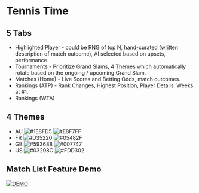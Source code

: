 # Tennis Time
## 5 Tabs
- Highlighted Player - could be RNG of top N, hand-curated (written description of match outcome), AI selected based on upsets, performance.
- Tournaments - Prioritize Grand Slams, 4 Themes which automatically rotate based on the ongoing / upcoming Grand Slam.
- Matches (Home) - Live Scores and Betting Odds, match outcomes.
- Rankings (ATP) - Rank Changes, Highest Position, Player Details, Weeks at #1.
- Rankings (WTA)
## 4 Themes
- AU ![#1E8FD5](http://via.placeholder.com/15/1E8FD5/000000?text=) ![#E8F7FF](http://via.placeholder.com/15/E8F7FF/000000?text=)
- FR ![#D35220](http://via.placeholder.com/15/D35220/000000?text=) ![#05482F](http://via.placeholder.com/15/05482F/000000?text=)
- GB ![#593688](http://via.placeholder.com/15/593688/000000?text=) ![#007747](http://via.placeholder.com/15/007747/000000?text=)
- US ![#03298C](http://via.placeholder.com/15/03298C/000000?text=) ![#FDD302](http://via.placeholder.com/15/FDD302/000000?text=)
## Match List Feature Demo
[![DEMO](https://img.youtube.com/vi/knQ0Do2eAnc/0.jpg)](https://www.youtube.com/watch?v=knQ0Do2eAnc)